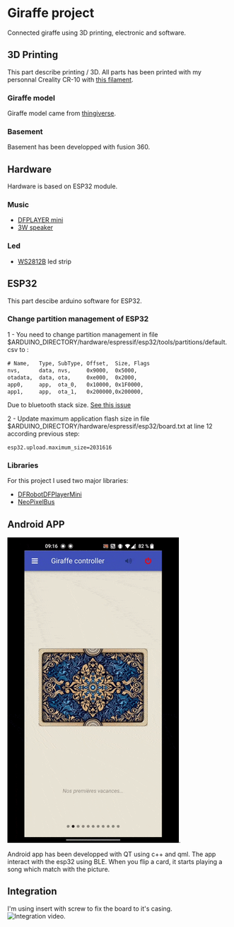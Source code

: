 # Giraffe project

Connected giraffe using 3D printing, electronic and software.

## 3D Printing

This part describe printing / 3D. All parts has been printed with my personnal Creality CR-10 with [this filament](https://www.filimprimante3d.fr/filament-pla-mat/2497-filament-pla-mat-blanc-calcaire-175-mm-1kg.html).

### Giraffe model

Giraffe model came from [thingiverse](https://www.thingiverse.com/thing:182149).

### Basement

Basement has been developped with fusion 360.

## Hardware 

Hardware is based on ESP32 module.

### Music

 - [DFPLAYER mini](https://www.amazon.fr/gp/product/B07911V1NL/ref=ppx_yo_dt_b_asin_title_o09_s00?ie=UTF8&psc=1)
 - [3W speaker](https://www.amazon.fr/gp/product/B073XH8KK8/ref=ppx_yo_dt_b_asin_title_o09_s00?ie=UTF8&psc=1)

### Led

 - [WS2812B](https://www.amazon.fr/gp/product/B01CDTE9AW/ref=ppx_yo_dt_b_asin_title_o09_s01?ie=UTF8&psc=1) led strip

## ESP32

This part descibe arduino software for ESP32.

### Change partition management of ESP32

1 - You need to change partition management in file $ARDUINO_DIRECTORY/hardware/espressif/esp32/tools/partitions/default.csv to :

``` csv
# Name,   Type, SubType, Offset,  Size, Flags
nvs,      data, nvs,     0x9000,  0x5000,
otadata,  data, ota,     0xe000,  0x2000,
app0,     app,  ota_0,   0x10000, 0x1F0000,
app1,     app,  ota_1,   0x200000,0x200000,

```
Due to bluetooth stack size. [See this issue](https://github.com/espressif/arduino-esp32/issues/1075)

2 - Update maximum application flash size in file $ARDUINO_DIRECTORY/hardware/espressif/esp32/board.txt at line 12 according previous step:

```
esp32.upload.maximum_size=2031616
```

### Libraries

For this project I used two major libraries:
 - [DFRobotDFPlayerMini](https://github.com/DFRobot/DFRobotDFPlayerMini)
 - [NeoPixelBus](https://github.com/Makuna/NeoPixelBus)

## Android APP

![Integration video](images/android_app.gif). 

Android app has been developped with QT using c++ and qml.
The app interact with the esp32 using BLE. When you flip a card, it starts playing a song which match with the picture.

## Integration

I'm using insert with screw to fix the board to it's casing.
![Integration video](images/basement.gif). 
